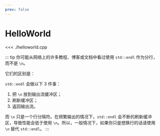 ```yaml
---
prev: false
---
```


# HelloWorld

<<< ./helloworld.cpp

::: tip
你可能从网络上的许多教程、博客或文档中看过使用 `std::endl` 作为分行，而不是 `\n`。

它们的区别是：

`std::endl` 会做以下 3 件事：

1. 把 `\n` 放到输出流缓冲区；
2. 刷新缓冲区；
3. 返回输出流。

而 `\n` 只是一个行分隔符。在频繁输出的情况下，`std::endl` 会不断的刷新缓冲区，导致性能会低于使用 `\n`。所以，一般情况下，如果你只是想换行的话请使用 `\n` 替代 `std::endl`。
:::
